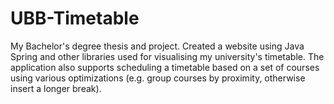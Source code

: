 # UBB-Timetable

My Bachelor's degree thesis and project. Created a website using Java Spring and other libraries used for visualising my university's timetable. The application also supports scheduling a timetable based on a set of courses using various optimizations (e.g. group courses by proximity, otherwise insert a longer break).
